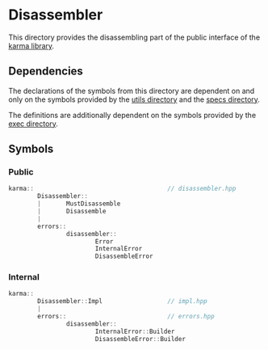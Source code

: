 # Disassembler

This directory provides the disassembling part of the public interface
of the [karma library](../../include).

## Dependencies

The declarations of the symbols from this directory are dependent on and only on
the symbols provided by the [utils directory](../utils)
and the [specs directory](../specs).

The definitions are additionally dependent on the symbols provided
by the [exec directory](../exec).

## Symbols

### Public

```c++
karma::                                     // disassembler.hpp
        Disassembler::
        |       MustDisassemble
        |       Disassemble
        |
        errors::
                disassembler::
                        Error
                        InternalError
                        DisassembleError
```

### Internal

```c++
karma::
        Disassembler::Impl                  // impl.hpp
        |
        errors::                            // errors.hpp
                disassembler::
                        InternalError::Builder
                        DisassembleError::Builder
```
